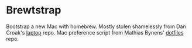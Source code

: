 # Brewtstrap

Bootstrap a new Mac with homebrew. Mostly stolen shamelessly from Dan Croak's
[laptop](https://github.com/croaky/laptop) repo. Mac preference script from Mathias Bynens'
[dotfiles](https://github.com/mathiasbynens/dotfiles) repo.
